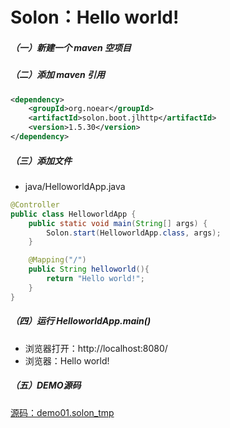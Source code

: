 # Solon：Hello world!

##### （一）新建一个 maven 空项目

##### （二）添加 maven 引用
```xml
<dependency>
    <groupId>org.noear</groupId>
    <artifactId>solon.boot.jlhttp</artifactId>
    <version>1.5.30</version>
</dependency>
```

##### （三）添加文件
* java/HelloworldApp.java

```java
@Controller
public class HelloworldApp {
    public static void main(String[] args) {
        Solon.start(HelloworldApp.class, args);
    }

    @Mapping("/")
    public String helloworld(){
        return "Hello world!";
    }
}

```

##### （四）运行 HelloworldApp.main()
* 浏览器打开：http://localhost:8080/
* 浏览器：Hello world!


##### （五）DEMO源码
[源码：demo01.solon_tmp](https://gitee.com/noear/solon_demo/tree/master/demo01.solon_tmp)


